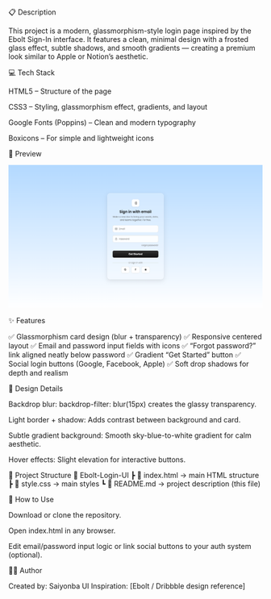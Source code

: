 📋 Description

This project is a modern, glassmorphism-style login page inspired by the Ebolt Sign-In interface.
It features a clean, minimal design with a frosted glass effect, subtle shadows, and smooth gradients — creating a premium look similar to Apple or Notion’s aesthetic.

💻 Tech Stack

HTML5 – Structure of the page

CSS3 – Styling, glassmorphism effect, gradients, and layout

Google Fonts (Poppins) – Clean and modern typography

Boxicons – For simple and lightweight icons

📸 Preview


![image alt](https://github.com/haokipstevin-rgb/3.-Glassmorphic-Sign-In-page/blob/main/review.png?raw=true)

✨ Features

✅ Glassmorphism card design (blur + transparency)
✅ Responsive centered layout
✅ Email and password input fields with icons
✅ “Forgot password?” link aligned neatly below password
✅ Gradient “Get Started” button
✅ Social login buttons (Google, Facebook, Apple)
✅ Soft drop shadows for depth and realism

🎨 Design Details

Backdrop blur: backdrop-filter: blur(15px) creates the glassy transparency.

Light border + shadow: Adds contrast between background and card.

Subtle gradient background: Smooth sky-blue-to-white gradient for calm aesthetic.

Hover effects: Slight elevation for interactive buttons.

📂 Project Structure
📁 Ebolt-Login-UI
 ┣ 📄 index.html     → main HTML structure
 ┣ 📄 style.css      → main styles
 ┗ 📄 README.md      → project description (this file)

🧠 How to Use

Download or clone the repository.

Open index.html in any browser.

Edit email/password input logic or link social buttons to your auth system (optional).

🧑‍🎨 Author

Created by: Saiyonba
UI Inspiration: [Ebolt / Dribbble design reference]
